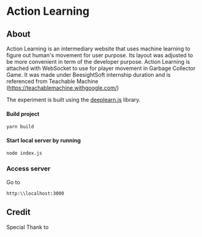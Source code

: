 # Action Learning
## About
Action Learning is an intermediary website that uses machine learning to figure out human's movement for user purpose.
Its layout was adjusted to be more convenient in term of the developer purpose.
Action Learning is attached with WebSocket to use for player movement in Garbage Collector Game.
It was made under BeesightSoft internship duration and is referenced from Teachable Machine (https://teachablemachine.withgoogle.com/)

The experiment is built using the [deeplearn.js](https://github.com/PAIR-code/deeplearnjs) library.


#### Build project
```
yarn build
```

#### Start local server by running 

```
node index.js
```
### Access server

Go to 
```
http:\\localhost:3000
```

## Credit
Special Thank to 

